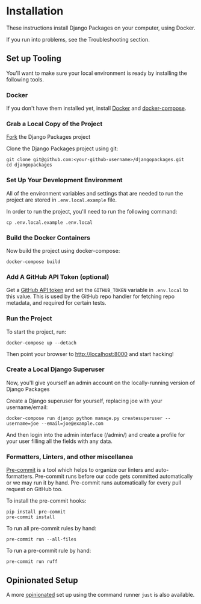 # Installation

These instructions install Django Packages on your computer, using Docker.

If you run into problems, see the Troubleshooting section.

## Set up Tooling

You'll want to make sure your local environment is ready by installing the following tools.

### Docker

If you don't have them installed yet, install [Docker] and [docker-compose].

### Grab a Local Copy of the Project

[Fork](https://docs.github.com/en/get-started/quickstart/fork-a-repo) the Django Packages project

Clone the Django Packages project using git:

```shell
git clone git@github.com:<your-github-username>/djangopackages.git
cd djangopackages
```

### Set Up Your Development Environment

All of the environment variables and settings that are needed to run the project are stored in  `.env.local.example` file.

In order to run the project, you'll need to run the following command:

```shell
cp .env.local.example .env.local
```

### Build the Docker Containers

Now build the project using docker-compose:

```shell
docker-compose build
```

### Add A GitHub API Token (optional)

Get a [GitHub API token](https://docs.github.com/en/authentication/keeping-your-account-and-data-secure/creating-a-personal-access-token) and set the `GITHUB_TOKEN` variable in `.env.local`
to this value.  This is used by the GitHub repo handler for fetching repo
metadata, and required for certain tests.

### Run the Project

To start the project, run:

```shell
docker-compose up --detach
```

Then point your browser to <http://localhost:8000> and start hacking!

### Create a Local Django Superuser

Now, you'll give yourself an admin account on the locally-running version of Django Packages

Create a Django superuser for yourself, replacing joe with your username/email:

```shell
docker-compose run django python manage.py createsuperuser --username=joe --email=joe@example.com
```

And then login into the admin interface (/admin/) and create a profile for your user filling all the fields with any data.

### Formatters, Linters, and other miscellanea

[Pre-commit] is a tool which helps to organize our linters and auto-formatters. Pre-commit runs before our code gets committed automatically or we may run it by hand. Pre-commit runs automatically for every pull request on GitHub too.

To install the pre-commit hooks:

```shell
pip install pre-commit
pre-commit install
```

To run all pre-commit rules by hand:

```shell
pre-commit run --all-files
```

To run a pre-commit rule by hand:

```shell
pre-commit run ruff
```

## Opinionated Setup

A more [opinionated] set up using the command runner `just` is also available.

[docker-compose]: https://docs.docker.com/compose/install/
[docker]: https://docs.docker.com/install/
[just]: https://github.com/casey/just
[opinionated]: install_opinionated.md
[pre-commit]: https://github.com/pre-commit/pre-commit
